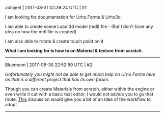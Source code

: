abhijeet | 2017-08-31 02:39:24 UTC | #1

I am looking for documentation for Urho.Forms & Urho3d

I am able to create scene Load 3d model (mdl) file - (But I don't have any idea on how the mdl file is created)

I am also able to rotate & create touch point on it. 

**What I am looking for is how to on Material & texture from scratch.**

-------------------------

Bluemoon | 2017-08-30 22:52:50 UTC | #2

_Unfortunately you might not be able to get much help on Urho.Forms here as that is a different project that has its own forum._

Though you can create Materials from scratch, either within the engine or even write it out with a basic text editor, I would not advice you to go that route. [This](https://discourse.urho3d.io/t/recommended-3d-editor-for-urho3d/1602) discussion would give you a bit of an idea of the workflow to adopt

-------------------------

